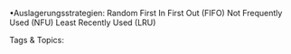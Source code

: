 •Auslagerungsstrategien:
Random
First In First Out (FIFO)
Not Frequently Used (NFU)
Least Recently Used (LRU)

   Tags & Topics:
   